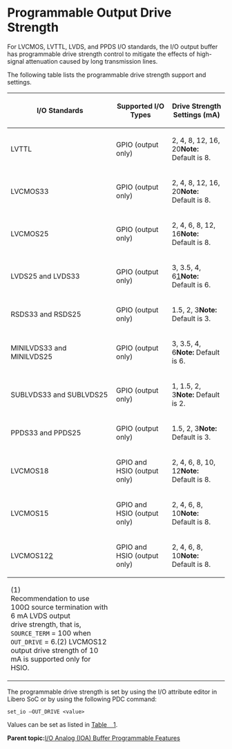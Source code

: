 # Programmable Output Drive Strength

For LVCMOS, LVTTL, LVDS, and PPDS I/O standards, the I/O output buffer has programmable drive strength control to mitigate the effects of high-signal attenuation caused by long transmission lines.

The following table lists the programmable drive strength support and settings.

<table id="ID-000022C9"><thead><tr id="ID-000022D4"><th id="ID-000022D5">

I/O Standards

</th><th id="ID-000022D7">

Supported I/O Types

</th><th id="ID-000022D9">

Drive Strength Settings \(mA\)

</th></tr></thead><tbody><tr id="ID-000022DC"><td id="ID-000022DD">

LVTTL

</td><td id="ID-000022DF">

GPIO \(output only\)

</td><td id="ID-000022E1">

2, 4, 8, 12, 16, 20**Note:** Default is 8.

</td></tr><tr id="ID-000022E3"><td id="ID-000022E4">

LVCMOS33

</td><td id="ID-000022E6">

GPIO \(output only\)

</td><td id="ID-000022E8">

2, 4, 8, 12, 16, 20**Note:** Default is 8.

</td></tr><tr id="ID-000022EA"><td id="ID-000022EB">

LVCMOS25

</td><td id="ID-000022ED">

GPIO \(output only\)

</td><td id="ID-000022EF">

2, 4, 6, 8, 12, 16**Note:** Default is 8.

</td></tr><tr id="ID-000022F1"><td id="ID-000022F2">

LVDS25 and LVDS33

</td><td id="ID-000022F4">

GPIO \(output only\)

</td><td id="ID-000022F6">

3, 3.5, 4, 6[1](#ID-00002330)**Note:** Default is 6.

</td></tr><tr id="ID-000022F9"><td id="ID-000022FA">

RSDS33 and RSDS25

</td><td id="ID-000022FC">

GPIO \(output only\)

</td><td id="ID-000022FE">

1.5, 2, 3**Note:** Default is 3.

</td></tr><tr id="ID-00002300"><td id="ID-00002301">

MINILVDS33 and MINILVDS25

</td><td id="ID-00002303">

GPIO \(output only\)

</td><td id="ID-00002305">

3, 3.5, 4, 6**Note:** Default is 6.

</td></tr><tr id="ID-00002307"><td id="ID-00002308">

SUBLVDS33 and SUBLVDS25

</td><td id="ID-0000230A">

GPIO \(output only\)

</td><td id="ID-0000230C">

1, 1.5, 2, 3**Note:** Default is 2.

</td></tr><tr id="ID-0000230E"><td id="ID-0000230F">

PPDS33 and PPDS25

</td><td id="ID-00002311">

GPIO \(output only\)

</td><td id="ID-00002313">

1.5, 2, 3**Note:** Default is 3.

</td></tr><tr id="ID-00002315"><td id="ID-00002316">

LVCMOS18

</td><td id="ID-00002318">

GPIO and HSIO \(output only\)

</td><td id="ID-0000231A">

2, 4, 6, 8, 10, 12**Note:** Default is 8.

</td></tr><tr id="ID-0000231C"><td id="ID-0000231D">

LVCMOS15

</td><td id="ID-0000231F">

GPIO and HSIO \(output only\)

</td><td id="ID-00002321">

2, 4, 6, 8, 10**Note:** Default is 8.

</td></tr><tr id="ID-00002323"><td id="ID-00002324">

LVCMOS12[2](#ID-00002334)

</td><td id="ID-00002327">

GPIO and HSIO \(output only\)

</td><td id="ID-00002329">

2, 4, 6, 8, 10**Note:** Default is 8.

</td></tr></tbody><tbody><tr id="ID-0000232F"><td id="ID-00002330">

\(1\)<br /> Recommendation to use 100Ω source termination with 6 mA LVDS output<br /> drive strength, that is, `SOURCE_TERM` = 100 when<br /> `OUT_DRIVE` = 6.\(2\) LVCMOS12 output drive strength of 10<br /> mA is supported only for HSIO.

</td><td id="ID-00002336">

 

</td></tr></tbody>
</table>The programmable drive strength is set by using the I/O attribute editor in Libero SoC or by using the following PDC command:

``` {#ID-00002338}
set_io –OUT_DRIVE <value>
```

Values can be set as listed in [Table   1](#ID-000022C9).

**Parent topic:**[I/O Analog \(IOA\) Buffer Programmable Features](GUID-CC29CF66-77AD-471C-8A06-94A7337826B5.md)

